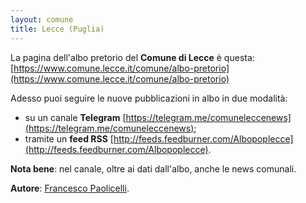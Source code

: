 ```yaml
---
layout: comune
title: Lecce (Puglia)
---
```


La pagina dell'albo pretorio del **Comune di Lecce** è questa: [https://www.comune.lecce.it/comune/albo-pretorio](https://www.comune.lecce.it/comune/albo-pretorio)

Adesso puoi seguire le nuove pubblicazioni in albo in due modalità:

* su un canale **Telegram** [https://telegram.me/comuneleccenews](https://telegram.me/comuneleccenews);
* tramite un **feed RSS** [http://feeds.feedburner.com/Albopoplecce](http://feeds.feedburner.com/Albopoplecce).

**Nota bene**: nel canale, oltre ai dati dall'albo, anche le news comunali.

**Autore**: [Francesco Paolicelli](https://twitter.com/piersoft).
